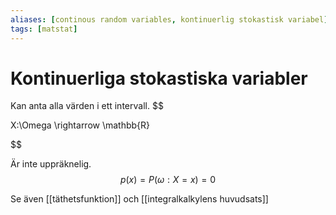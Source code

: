 ```yaml
---
aliases: [continous random variables, kontinuerlig stokastisk variabel]
tags: [matstat]
---
```

# Kontinuerliga stokastiska variabler
Kan anta alla värden i ett intervall.
$$

X:\Omega \rightarrow \mathbb{R}

$$

Är inte uppräknelig.
$$p(x)=P(\omega:X=x)=0$$

Se även [[täthetsfunktion]] och [[integralkalkylens huvudsats]]